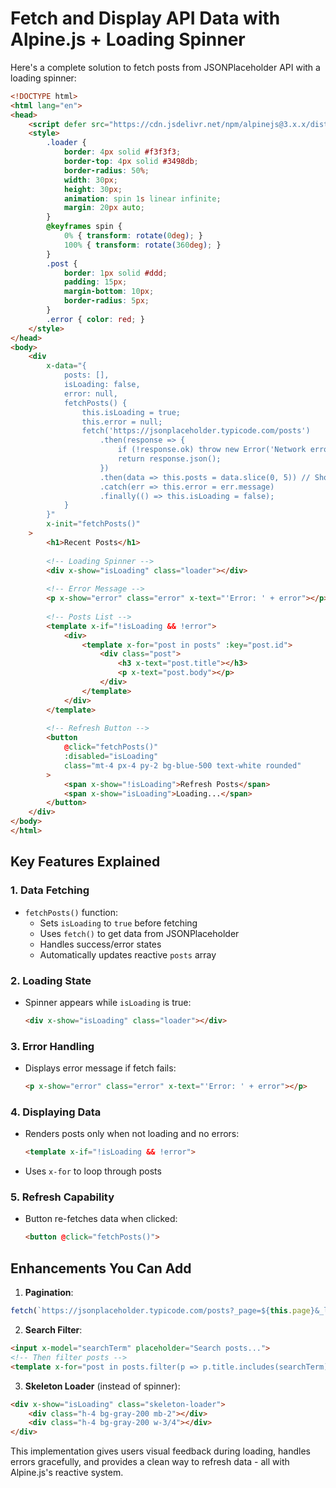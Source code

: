 # **Fetch and Display API Data with Alpine.js + Loading Spinner**

Here's a complete solution to fetch posts from JSONPlaceholder API with a loading spinner:

```html
<!DOCTYPE html>
<html lang="en">
<head>
    <script defer src="https://cdn.jsdelivr.net/npm/alpinejs@3.x.x/dist/cdn.min.js"></script>
    <style>
        .loader {
            border: 4px solid #f3f3f3;
            border-top: 4px solid #3498db;
            border-radius: 50%;
            width: 30px;
            height: 30px;
            animation: spin 1s linear infinite;
            margin: 20px auto;
        }
        @keyframes spin {
            0% { transform: rotate(0deg); }
            100% { transform: rotate(360deg); }
        }
        .post { 
            border: 1px solid #ddd;
            padding: 15px;
            margin-bottom: 10px;
            border-radius: 5px;
        }
        .error { color: red; }
    </style>
</head>
<body>
    <div 
        x-data="{
            posts: [],
            isLoading: false,
            error: null,
            fetchPosts() {
                this.isLoading = true;
                this.error = null;
                fetch('https://jsonplaceholder.typicode.com/posts')
                    .then(response => {
                        if (!response.ok) throw new Error('Network error');
                        return response.json();
                    })
                    .then(data => this.posts = data.slice(0, 5)) // Show first 5 posts
                    .catch(err => this.error = err.message)
                    .finally(() => this.isLoading = false);
            }
        }"
        x-init="fetchPosts()"
    >
        <h1>Recent Posts</h1>
        
        <!-- Loading Spinner -->
        <div x-show="isLoading" class="loader"></div>
        
        <!-- Error Message -->
        <p x-show="error" class="error" x-text="'Error: ' + error"></p>
        
        <!-- Posts List -->
        <template x-if="!isLoading && !error">
            <div>
                <template x-for="post in posts" :key="post.id">
                    <div class="post">
                        <h3 x-text="post.title"></h3>
                        <p x-text="post.body"></p>
                    </div>
                </template>
            </div>
        </template>
        
        <!-- Refresh Button -->
        <button 
            @click="fetchPosts()"
            :disabled="isLoading"
            class="mt-4 px-4 py-2 bg-blue-500 text-white rounded"
        >
            <span x-show="!isLoading">Refresh Posts</span>
            <span x-show="isLoading">Loading...</span>
        </button>
    </div>
</body>
</html>
```

## **Key Features Explained**

### **1. Data Fetching**
- `fetchPosts()` function:
  - Sets `isLoading` to `true` before fetching
  - Uses `fetch()` to get data from JSONPlaceholder
  - Handles success/error states
  - Automatically updates reactive `posts` array

### **2. Loading State**
- Spinner appears while `isLoading` is true:
  ```html
  <div x-show="isLoading" class="loader"></div>
  ```

### **3. Error Handling**
- Displays error message if fetch fails:
  ```html
  <p x-show="error" class="error" x-text="'Error: ' + error"></p>
  ```

### **4. Displaying Data**
- Renders posts only when not loading and no errors:
  ```html
  <template x-if="!isLoading && !error">
  ```
- Uses `x-for` to loop through posts

### **5. Refresh Capability**
- Button re-fetches data when clicked:
  ```html
  <button @click="fetchPosts()">
  ```

## **Enhancements You Can Add**

1. **Pagination**:
```javascript
fetch(`https://jsonplaceholder.typicode.com/posts?_page=${this.page}&_limit=5`)
```

2. **Search Filter**:
```html
<input x-model="searchTerm" placeholder="Search posts...">
<!-- Then filter posts -->
<template x-for="post in posts.filter(p => p.title.includes(searchTerm))">
```

3. **Skeleton Loader** (instead of spinner):
```html
<div x-show="isLoading" class="skeleton-loader">
    <div class="h-4 bg-gray-200 mb-2"></div>
    <div class="h-4 bg-gray-200 w-3/4"></div>
</div>
```

This implementation gives users visual feedback during loading, handles errors gracefully, and provides a clean way to refresh data - all with Alpine.js's reactive system.